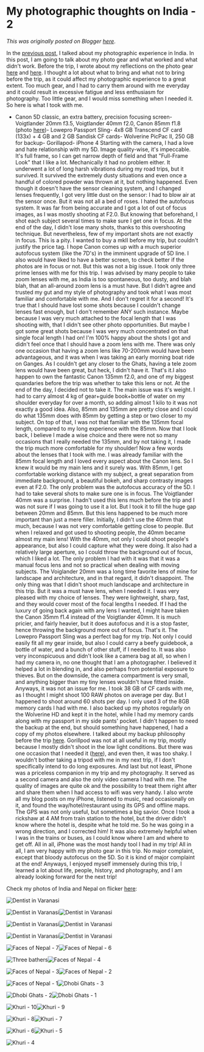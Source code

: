 # My photographic thoughts on India - 2

*This was originally posted on Blogger [here](https://photopensieve.blogspot.com/2011/11/my-photographic-thoughts-on-india-2.html)*.

In the [previous post](http://photopensieve.blogspot.com/2011/11/my-photography-thoughts-on-india-1.html), I talked about my photographic experience in India. In this post, I am going to talk about my photo gear and what worked and what didn't work.
Before the trip, I wrote about my reflections on the photo gear [here](http://photopensieve.blogspot.com/2011/11/my-photography-thoughts-on-india-1.html) and [here](http://photopensieve.blogspot.com/2011/08/my-travel-photo-gear-2.html). I thought a lot about what to bring and what not to bring before the trip, as it could affect my photographic experience to a great extent. Too much gear, and I had to carry them around with me everyday and it could result in excessive fatigue and less enthusiasm for photography. Too little gear, and I would miss something when I needed it. So here is what I took with me.
- Canon 5D classic, an extra battery, precision focusing screen- Voigtlander 20mm f3.5, Voigtlander 40mm f2.0, Canon 85mm f1.8 (photo [here](http://www.flickr.com/photos/8413680@N08/5533063386/))- Lowepro Passport Sling- 4x8 GB Transcend CF card (133x) + 4 GB and 2 GB Sandisk CF cards- Wolverine PicPac II, 250 GB for backup- Gorillapod- iPhone 4
Starting with the camera, I had a love and hate relationship with my 5D. Image quality-wise, it's impeccable. It's full frame, so I can get narrow depth of field and that "Full-Frame Look" that I like a lot. Mechanically it had no problem either. It underwent a lot of long harsh vibrations during my road trips, but it survived. It survived the extremely dusty situations and even once a handful of colored powder was thrown at it, but nothing happened. Even though it doesn't have the sensor cleaning system, and I changed lenses frequently, I got very little dust on the sensor: I had to blow air at the sensor once. But it was not all a bed of roses. I hated the autofocus system. It was far from being accurate and I got a lot of out of focus images, as I was mostly shooting at F2.0. But knowing that beforehand, I shot each subject several times to make sure I get one in focus. At the end of the day, I didn't lose many shots, thanks to this overshooting technique. But nevertheless, few of my important shots are not exactly in focus. This is a pity. I wanted to buy a mkII before my trip, but couldn't justify the price tag. I hope Canon comes up with a much superior autofocus system (like the 7D's) in the imminent upgrade of 5D line. I also would have liked to have a better screen, to check better if the photos are in focus or not. But this was not a big issue.
I took only three prime lenses with me for this trip. I was advised by many people to take zoom lenses with me, as India is too spontaneous, too dusty, and blah blah, that an all-around zoom lens is a must have. But I didn't agree and trusted my gut and my style of photography and took what I was most familiar and comfortable with me. And I don't regret it for a second! It's true that I should have lost some shots because I couldn't change lenses fast enough, but I don't remember ANY such instance. Maybe because I was very much attached to the focal length that I was shooting with, that I didn't see other photo opportunities. But maybe I got some great shots because I was very much concentrated on that single focal length I had on! I'm 100% happy about the shots I got and didn't feel once that I should have a zoom lens with me. There was only one occasion that having a zoom lens like 70-200mm would have been advantageous, and it was when I was taking an early morning boat ride on Ganges. As I couldn't get any closer to the Ghats, having a tele zoom lens would have been great, but heck, I didn't have it. That's it.I also happen to own the fantastic Canon 135mm f2.0, and one of my biggest quandaries before the trip was whether to take this lens or not. At the end of the day, I decided not to take it. The main issue was it's weight. I had to carry almost 4 kg of gear+guide book+bottle of water on my shoulder everyday for over a month, so adding almost 1 kilo to it was not exactly a good idea. Also, 85mm and 135mm are pretty close and I could do what 135mm does with 85mm by getting a step or two closer to my subject. On top of that, I was not that familiar with the 135mm focal length, compared to my long experience with the 85mm. Now that I look back, I believe I made a wise choice and there were not so many occasions that I really needed the 135mm, and by not taking it, I made the trip much more comfortable for my shoulder!
Now a few words about the lenses that I took with me. I was already familiar with the 85mm focal length and I loved every aspect about the Canon lens. So I knew it would be my main lens and it surely was. With 85mm, I get comfortable working distance with my subject, a great separation from immediate background, a beautiful bokeh, and sharp contrasty images even at F2.0. The only problem was the autofocus accuracy of the 5D. I had to take several shots to make sure one is in focus. The Voigtlander 40mm was a surprise. I hadn't used this lens much before the trip and I was not sure if I was going to use it a lot. But I took it to fill the huge gap between 20mm and 85mm. But this lens happened to be much more important than just a mere filler. Initially, I didn't use the 40mm that much, because I was not very comfortable getting close to people. But when I relaxed and got used to shooting people, the 40mm became almost my main lens! With the 40mm, not only I could shoot people's appearance, but also I could capture what they were doing. It also had a relatively large aperture, so I could throw the background out of focus, which I liked a lot. The only problem I had with it was that it was a manual focus lens and not so practical when dealing with moving subjects. The Voiglander 20mm was a long time favorite lens of mine for landscape and architecture, and in that regard, it didn't disappoint. The only thing was that I didn't shoot much landscape and architecture in this trip. But it was a must have lens, when I needed it.
I was very pleased with my choice of lenses. They were lightweight, sharp, fast, and they would cover most of the focal lengths I needed. If I had the luxury of going back again with any lens I wanted, I might have taken the Canon 35mm f1.4 instead of the Voigtlander 40mm. It is much pricier, and fairly heavier, but it does autofocus and it is a stop faster, hence throwing the background more out of focus. That's it.
The Lowepro Passport Sling was a perfect bag for my trip. Not only I could easily fit all my gear inside, but also I could carry a beefy guidebook, a bottle of water, and a bunch of other stuff, if I needed to. It was also very inconspicuous and didn't look like a camera bag at all, so when I had my camera in, no one thought that I am a photographer. I believed it helped a lot in blending in, and also perhaps from potential exposure to thieves. But on the downside, the camera compartment is very small, and anything bigger than my tiny lenses wouldn't have fitted inside. Anyways, it was not an issue for me.
I took 38 GB of CF cards with me, as I thought I might shoot 100 RAW photos on average per day. But I happened to shoot around 60 shots per day. I only used 3 of the 8GB memory cards I had with me. I also backed up my photos regularly on the Wolverine HD and kept it in the hotel, while I had my memory cards along with my passport in my side pants' pocket. I didn't happen to need the backup at the end, but should something have happened, I had a copy of my photos elsewhere. I talked about my backup philosophy before the trip [here](http://photopensieve.blogspot.com/2011/08/my-travel-photo-gear-2.html).
Gorillpod was not at all useful in my trip, mostly because I mostly didn't shoot in the low light conditions. But there was one occasion that I needed it ([here](http://www.flickr.com/photos/8413680@N08/6304293426/in/set-72157628031745002)), and even then, it was too shaky. I wouldn't bother taking a tripod with me in my next trip, if I don't specifically intend to do long exposures.
And last but not least, iPhone was a priceless companion in my trip and my photography. It served as a second camera and also the only video camera I had with me. The quality of images are quite ok and the possibility to treat them right after and share them when I had access to wifi was very handy. I also wrote all my blog posts on my iPhone, listened to music, read occasionally on it, and found the way/hotel/restaurant using its GPS and offline maps. The GPS was not only useful, but sometimes a big savior. Once I took a rickshaw at 4 AM from train station to the hotel, but the driver didn't know where the hotel is, despite what he told me. So he was going in a wrong direction, and I corrected him! It was also extremely helpful when I was in the trains or buses, as I could know where I am and where to get off. All in all, iPhone was the most handy tool I had in my trip!
All in all, I am very happy with my photo gear in this trip. No major complaint, except that bloody autofocus on the 5D. So it is kind of major complaint at the end! Anyways, I enjoyed myself immensely during this trip, I learned a lot about life, people, history, and photography, and I am already looking forward for the next trip!

Check my photos of India and Nepal on flicker [here](http://www.flickr.com/photos/8413680@N08/):

![Dentist in Varanasi](http://farm7.static.flickr.com/6120/6340131668_6897f15067_s.jpg)

![Dentist in Varanasi](http://farm7.static.flickr.com/6098/6339382895_79d8f013ef_s.jpg)![Dentist in Varanasi](http://farm7.static.flickr.com/6103/6340131306_7aa3661f43_s.jpg)

![Dentist in Varanasi](http://farm7.static.flickr.com/6044/6339382621_ac25a2ecb9_s.jpg)![Dentist in Varanasi](http://farm7.static.flickr.com/6237/6339382475_6a7d39989d_s.jpg)

![Dentist in Varanasi](http://farm7.static.flickr.com/6216/6340130824_e39bc6920a_s.jpg)![Dentist in Varanasi](http://farm7.static.flickr.com/6218/6339382077_0fdcd79666_s.jpg)

![Faces of Nepal - 7](http://farm7.static.flickr.com/6231/6337939406_09745fb097_s.jpg)![Faces of Nepal - 6](http://farm7.static.flickr.com/6038/6337186307_6b22f52393_s.jpg)

![Three bathers](http://farm7.static.flickr.com/6109/6333794591_8281973857_s.jpg)![Faces of Nepal - 4](http://farm7.static.flickr.com/6239/6333566551_7cf7228b43_s.jpg)

![Faces of Nepal - 3](http://farm7.static.flickr.com/6107/6331743010_fc1a8a545d_s.jpg)![Faces of Nepal - 2](http://farm7.static.flickr.com/6238/6330973949_050b42e05e_s.jpg)

![Faces of Nepal - 1](http://farm7.static.flickr.com/6214/6328967183_23f252aa7d_s.jpg)![Dhobi Ghats - 3](http://farm7.static.flickr.com/6114/6326732579_6189bd1902_s.jpg)

![Dhobi Ghats - 2](http://farm7.static.flickr.com/6236/6327482316_115f202c00_s.jpg)![Dhobi Ghats - 1](http://farm7.static.flickr.com/6045/6327482074_7c639992cf_s.jpg)

![Khuri - 10](http://farm7.static.flickr.com/6095/6323543325_fbf2e36039_s.jpg)![Khuri - 9](http://farm7.static.flickr.com/6227/6324071296_3149cd4a86_s.jpg)

![Khuri - 8](http://farm7.static.flickr.com/6049/6323542305_f85f6cbde4_s.jpg)![Khuri - 7](http://farm7.static.flickr.com/6117/6324070308_a6df374034_s.jpg)

![Khuri - 6](http://farm7.static.flickr.com/6103/6324069390_2370ec3d12_s.jpg)![Khuri - 5](http://farm7.static.flickr.com/6048/6324068960_15ac2cefa0_s.jpg)

![Khuri - 4](http://farm7.static.flickr.com/6232/6324068650_a93f901886_s.jpg)
